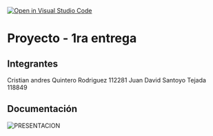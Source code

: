 [![Open in Visual Studio Code](https://classroom.github.com/assets/open-in-vscode-2e0aaae1b6195c2367325f4f02e2d04e9abb55f0b24a779b69b11b9e10269abc.svg)](https://classroom.github.com/online_ide?assignment_repo_id=19126623&assignment_repo_type=AssignmentRepo)
# Proyecto - 1ra entrega

## Integrantes
Cristian andres Quintero Rodriguez 112281
Juan David Santoyo Tejada 118849

## Documentación
![PRESENTACION]()